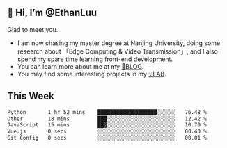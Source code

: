 ## 👋 Hi, I’m @EthanLuu

Glad to meet you.

- I am now chasing my master degree at Nanjing University, doing some research about 「Edge Computing & Video Transmission」, and I also spend my spare time learning front-end development.
- You can learn more about me at my [📝BLOG](https://blog.ethanloo.cn).
- You may find some interesting projects in my [💡LAB](https://lab.ethanloo.cn).

## This Week
<!--START_SECTION:waka-->

```txt
Python       1 hr 52 mins    ███████████████████░░░░░░   76.48 %
Other        18 mins         ███░░░░░░░░░░░░░░░░░░░░░░   12.42 %
JavaScript   15 mins         ██▓░░░░░░░░░░░░░░░░░░░░░░   10.70 %
Vue.js       0 secs          ░░░░░░░░░░░░░░░░░░░░░░░░░   00.40 %
Git Config   0 secs          ░░░░░░░░░░░░░░░░░░░░░░░░░   00.01 %
```

<!--END_SECTION:waka-->

